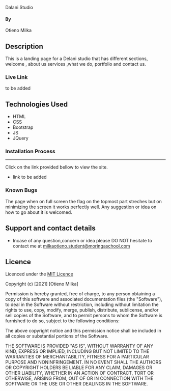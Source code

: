 
Dalani Studio

#### By 
Otieno Milka
## Description
This is a landing page for a Delani studio that has different sections, welcome , about us services ,what we do, portfolio and contact us.


### Live Link
to be added



## Technologies Used
* HTML
* CSS
* Bootstrap
* JS
* JQuery 

### Installation Process
****
Click on the link provided bellow to view the site.
* link to be added


### Known Bugs
The page when on full screen the flag on the topmost part streches but on minimizing the screen it works perfectly well.
Any suggestion or idea on how to go about it is welcomed.

## Support and contact details
* Incase of any question,concern or idea please DO NOT hesitate to contact me at milkaotieno.student@moringaschool.com


## Licence
Licenced under the [MIT Licence ](LICENCE)

Copyright (c) [2021] [Otieno Milka]

Permission is hereby granted, free of charge, to any person obtaining a copy
of this software and associated documentation files (the "Software"), to deal
in the Software without restriction, including without limitation the rights
to use, copy, modify, merge, publish, distribute, sublicense, and/or sell
copies of the Software, and to permit persons to whom the Software is
furnished to do so, subject to the following conditions:

The above copyright notice and this permission notice shall be included in all
copies or substantial portions of the Software.

THE SOFTWARE IS PROVIDED "AS IS", WITHOUT WARRANTY OF ANY KIND, EXPRESS OR
IMPLIED, INCLUDING BUT NOT LIMITED TO THE WARRANTIES OF MERCHANTABILITY,
FITNESS FOR A PARTICULAR PURPOSE AND NONINFRINGEMENT. IN NO EVENT SHALL THE
AUTHORS OR COPYRIGHT HOLDERS BE LIABLE FOR ANY CLAIM, DAMAGES OR OTHER
LIABILITY, WHETHER IN AN ACTION OF CONTRACT, TORT OR OTHERWISE, ARISING FROM,
OUT OF OR IN CONNECTION WITH THE SOFTWARE OR THE USE OR OTHER DEALINGS IN THE
SOFTWARE.

